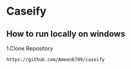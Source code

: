 # Caseify
## How to run locally on windows
1.Clone Repository

```
https://github.com/Ameen6789/caseify
```
